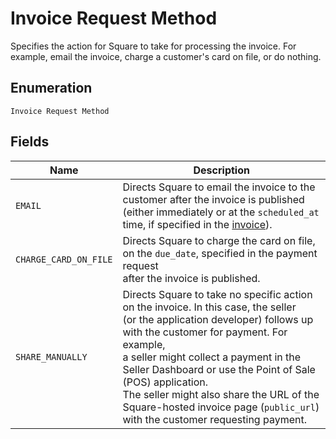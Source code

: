 
# Invoice Request Method

Specifies the action for Square to take for processing the invoice. For example,
email the invoice, charge a customer's card on file, or do nothing.

## Enumeration

`Invoice Request Method`

## Fields

| Name | Description |
|  --- | --- |
| `EMAIL` | Directs Square to email the invoice to the customer after the invoice is published<br>(either immediately or at the `scheduled_at` time, if specified in the [invoice](#type-invoice)). |
| `CHARGE_CARD_ON_FILE` | Directs Square to charge the card on file, on the `due_date`, specified in the payment request<br>after the invoice is published. |
| `SHARE_MANUALLY` | Directs Square to take no specific action on the invoice. In this case, the seller<br>(or the application developer) follows up with the customer for payment. For example,<br>a seller might collect a payment in the Seller Dashboard or use the Point of Sale (POS) application.<br>The seller might also share the URL of the Square-hosted invoice page (`public_url`) with the customer requesting payment. |

